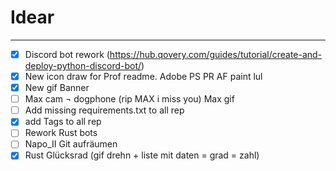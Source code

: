 # Idear

---


- [x] Discord bot rework (https://hub.qovery.com/guides/tutorial/create-and-deploy-python-discord-bot/)
- [x] New icon draw for Prof readme. Adobe PS PR AF paint lul
- [x] New gif Banner 
- [ ] Max cam ¬ dogphone (rip MAX i miss you) Max gif
- [ ] Add missing requirements.txt to all rep
- [x] add Tags to all rep
- [ ] Rework Rust bots
- [ ] Napo_II Git aufräumen
- [x] Rust Glücksrad (gif drehn + liste mit daten = grad = zahl)